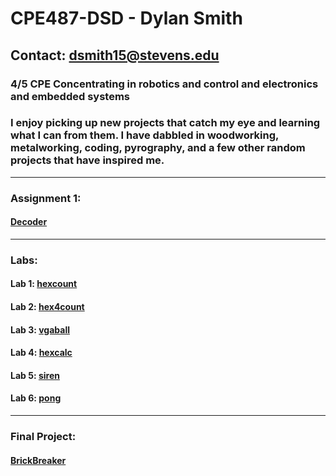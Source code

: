 
# **CPE487-DSD - Dylan Smith**

## Contact: dsmith15@stevens.edu

### 4/5 CPE Concentrating in robotics and control and electronics and embedded systems

### I enjoy picking up new projects that catch my eye and learning what I can from them. I have dabbled in woodworking, metalworking, coding, pyrography, and a few other random projects that have inspired me.

___

### Assignment 1:
#### [Decoder](https://github.com/dsmith15/CPE487-DSD/tree/main/Homework/Assignment%201)
___

### Labs:
#### Lab 1: [hexcount](https://github.com/dsmith15/CPE487-DSD/tree/main/Labs/Vivado%20Lab%201)
#### Lab 2: [hex4count](https://github.com/dsmith15/CPE487-DSD/tree/main/Labs/Vivado%20Lab%202/hex4count)
#### Lab 3: [vgaball](https://github.com/dsmith15/CPE487-DSD/tree/main/Labs/Vivado%20Lab%203/vgaball)
#### Lab 4: [hexcalc](https://github.com/dsmith15/CPE487-DSD/tree/main/Labs/Vivado%20Lab%204/hexCalc)
#### Lab 5: [siren](https://github.com/dsmith15/CPE487-DSD/tree/main/Labs/Vivado%20Lab%205/siren)
#### Lab 6: [pong](https://github.com/dsmith15/CPE487-DSD/tree/main/Labs/Vivado%20Lab%206/pong)
___

### Final Project:
#### [BrickBreaker](https://github.com/dsmith15/CPE487-DSD/tree/main/Final%20Project%20-%20Brick%20Breaker)
